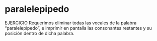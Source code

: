 # paralelepipedo

EJERCICIO
Requerimos eliminar todas las vocales de la palabra “paralelepípedo”, e imprimir en pantalla las
consonantes restantes y su posición dentro de dicha palabra.
